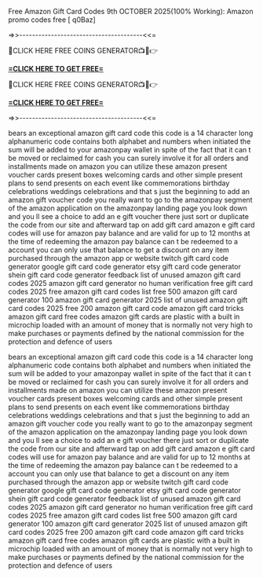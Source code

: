 Free Amazon Gift Card Codes 9th OCTOBER 2025(100% Working): Amazon promo codes free [ q0Baz]

=>>---------------------------------------<<=

🔴CLICK HERE FREE COINS GENERATOR📺📱👉 

**[=CLICK HERE TO GET FREE=](https://www.google.com/url?q=https%3A%2F%2Fappbitly.com%2FLfnyn)**



🔴CLICK HERE FREE COINS GENERATOR📺📱👉 

**[=CLICK HERE TO GET FREE=](https://www.google.com/url?q=https%3A%2F%2Fappbitly.com%2FLfnyn)**



=>>---------------------------------------<<=

bears an exceptional amazon gift card code this code is a 14 character long alphanumeric code contains both alphabet and numbers when initiated the sum will be added to your amazonpay wallet in spite of the fact that it can t be moved or reclaimed for cash you can surely involve it for all orders and installments made on amazon you can utilize these amazon present voucher cards present boxes welcoming cards and other simple present plans to send presents on each event like commemorations birthday celebrations weddings celebrations and that s just the beginning to add an amazon gift voucher code you really want to go to the amazonpay segment of the amazon application on the amazonpay landing page you look down and you ll see a choice to add an e gift voucher there just sort or duplicate the code from our site and afterward tap on add gift card amazon e gift card codes will use for amazon pay balance and are valid for up to 12 months at the time of redeeming the amazon pay balance can t be redeemed to a account you can only use that balance to get a discount on any item purchased through the amazon app or website twitch gift card code generator google gift card code generator etsy gift card code generator shein gift card code generator feedback list of unused amazon gift card codes 2025 amazon gift card generator no human verification free gift card codes 2025 free amazon gift card codes list free 500 amazon gift card generator 100 amazon gift card generator 2025 list of unused amazon gift card codes 2025 free 200 amazon gift card code amazon gift card tricks amazon gift card free codes amazon gift cards are plastic with a built in microchip loaded with an amount of money that is normally not very high to make purchases or payments defined by the national commission for the protection and defence of users

bears an exceptional amazon gift card code this code is a 14 character long alphanumeric code contains both alphabet and numbers when initiated the sum will be added to your amazonpay wallet in spite of the fact that it can t be moved or reclaimed for cash you can surely involve it for all orders and installments made on amazon you can utilize these amazon present voucher cards present boxes welcoming cards and other simple present plans to send presents on each event like commemorations birthday celebrations weddings celebrations and that s just the beginning to add an amazon gift voucher code you really want to go to the amazonpay segment of the amazon application on the amazonpay landing page you look down and you ll see a choice to add an e gift voucher there just sort or duplicate the code from our site and afterward tap on add gift card amazon e gift card codes will use for amazon pay balance and are valid for up to 12 months at the time of redeeming the amazon pay balance can t be redeemed to a account you can only use that balance to get a discount on any item purchased through the amazon app or website twitch gift card code generator google gift card code generator etsy gift card code generator shein gift card code generator feedback list of unused amazon gift card codes 2025 amazon gift card generator no human verification free gift card codes 2025 free amazon gift card codes list free 500 amazon gift card generator 100 amazon gift card generator 2025 list of unused amazon gift card codes 2025 free 200 amazon gift card code amazon gift card tricks amazon gift card free codes amazon gift cards are plastic with a built in microchip loaded with an amount of money that is normally not very high to make purchases or payments defined by the national commission for the protection and defence of users


